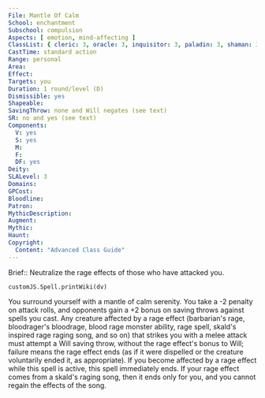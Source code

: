 ```yaml
---
File: Mantle Of Calm
School: enchantment
Subschool: compulsion
Aspects: [ emotion, mind-affecting ]
ClassList: { cleric: 3, oracle: 3, inquisitor: 3, paladin: 3, shaman: 3, psychic: 3, mesmerist: 2 }
CastTime: standard action
Range: personal
Area: 
Effect: 
Targets: you
Duration: 1 round/level (D)
Dismissible: yes
Shapeable: 
SavingThrow: none and Will negates (see text)
SR: no and yes (see text)
Components:
  V: yes
  S: yes
  M: 
  F: 
  DF: yes
Deity: 
SLALevel: 3
Domains: 
GPCost: 
Bloodline: 
Patron: 
MythicDescription: 
Augment: 
Mythic: 
Haunt: 
Copyright:
  Content: "Advanced Class Guide"
---
```

Brief:: Neutralize the rage effects of those who have attacked you.

```dataviewjs
customJS.Spell.printWiki(dv)
```

You surround yourself with a mantle of calm serenity. You take a -2 penalty on attack rolls, and opponents gain a +2 bonus on saving throws against spells you cast. Any creature affected by a rage effect (barbarian's rage,  bloodrager's bloodrage, blood rage monster ability, rage spell, skald's inspired rage raging song, and so on) that strikes you with a melee attack must attempt a Will saving throw, without the rage effect's bonus to Will; failure means the rage effect ends (as if it were dispelled or the creature voluntarily ended it, as appropriate).  If you become affected by a rage effect while this spell is active, this spell immediately ends. If your rage effect comes from a skald's raging song, then it ends only for you, and you cannot regain the effects of the song.
